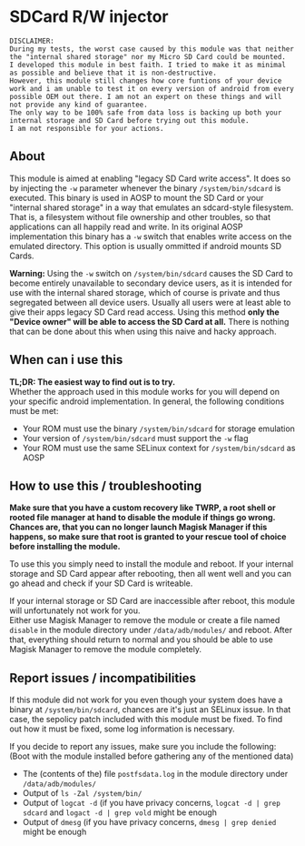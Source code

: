 # SDCard R/W injector
```
DISCLAIMER:
During my tests, the worst case caused by this module was that neither the "internal shared storage" nor my Micro SD Card could be mounted.
I developed this module in best faith. I tried to make it as minimal as possible and believe that it is non-destructive.
However, this module still changes how core funtions of your device work and i am unable to test it on every version of android from every possible OEM out there. I am not an expert on these things and will not provide any kind of guarantee.
The only way to be 100% safe from data loss is backing up both your internal storage and SD Card before trying out this module.
I am not responsible for your actions.
```

## About
This module is aimed at enabling "legacy SD Card write access".
It does so by injecting the `-w` parameter whenever the binary `/system/bin/sdcard` is executed.
This binary is used in AOSP to mount the SD Card or your "internal shared storage" in a way that emulates an sdcard-style filesystem. That is, a filesystem without file ownership and other troubles, so that applications can all happily read and write.
In its original AOSP implementation this binary has a `-w` switch that enables write access on the emulated directory. This option is usually ommitted if android mounts SD Cards.

**Warning:** Using the `-w` switch on `/system/bin/sdcard` causes the SD Card to become entirely unavailable to secondary device users, as it is intended for use with the internal shared storage, which of course is private and thus segregated between all device users. Usually all users were at least able to give their apps legacy SD Card read access. Using this method **only the "Device owner" will be able to access the SD Card at all.** There is nothing that can be done about this when using this naive and hacky approach.

## When can i use this
**TL;DR: The easiest way to find out is to try.**  
Whether the approach used in this module works for you will depend on your specific android implementation.
In general, the following conditions must be met:
- Your ROM must use the binary `/system/bin/sdcard` for storage emulation
- Your version of `/system/bin/sdcard` must support the `-w` flag
- Your ROM must use the same SELinux context for `/system/bin/sdcard` as AOSP

## How to use this / troubleshooting
**Make sure that you have a custom recovery like TWRP, a root shell or rooted file manager at hand to disable the module if things go wrong.  
Chances are, that you can no longer launch Magisk Manager if this happens, so make sure that root is granted to your rescue tool of choice before installing the module.**

To use this you simply need to install the module and reboot. If your internal storage and SD Card appear after rebooting, then all went well and you can go ahead and check if your SD Card is writeable.

If your internal storage or SD Card are inaccessible after reboot, this module will unfortunately not work for you.  
Either use Magisk Manager to remove the module or create a file named `disable` in the module directory under `/data/adb/modules/` and reboot. After that, everything should return to normal and you should be able to use Magisk Manager to remove the module completely.

## Report issues / incompatibilities
If this module did not work for you even though your system does have a binary at `/system/bin/sdcard`, chances are it's just an SELinux issue. In that case, the sepolicy patch included with this module must be fixed. To find out how it must be fixed, some log information is necessary.

If you decide to report any issues, make sure you include the following:  
(Boot with the module installed before gathering any of the mentioned data)
- The (contents of the) file `postfsdata.log` in the module directory under `/data/adb/modules/`
- Output of `ls -Zal /system/bin/`
- Output of `logcat -d` (if you have privacy concerns, `logcat -d | grep sdcard` and `logact -d | grep vold` might be enough
- Output of `dmesg` (if you have privacy concerns, `dmesg | grep denied` might be enough

